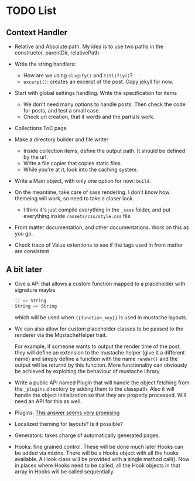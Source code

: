 # TODO List

## Context Handler

- Relative and Absolute path. 
    My idea is to use two paths in the constructor, parentDir, relativePath

- Write the string handlers:
    - How are we using `slugify()` and `titlifiy()`?
    - `excerpt()`: creates an excerpt of the post. Copy jekyll for now.

- Start with global settings handling. Write the specification for items
    - We don't need many options to handle posts. Then check the code for posts, and
        test a small case.
    - Check url creation, that it words and the partials work.

- Collections ToC page

- Make a directory builder and file writer
    - Inside collection items, define the output path. It should be defined by the url.
    - Write a file copier that copies static files.
    - While you're at it, look into the caching system.

- Write a Main object, with only one option for now: `build`. 

- On the meantime, take care of sass rendering. I don't know how themeing will work, so
    need to take a closer look.
    - I think it's just compile everything in the `_sass` folder, and put everything
        inside `/assets/css/style.css` file

- Front matter documentation, and other documentations. Work on this as you go.

- Check trace of Value extentions to see if the tags used in front matter are consistent

## A bit later

- Give a API that allows a custom function mapped to a placeholder with signature maybe 
    ``` scala
    () => String
    String => String
    ```
    which will be used when `{{function_key}}` is used in mustache layouts.

- We can also allow for custom placeholder classes to be passed to the renderer via the
    MustacheHelper trait. 

    For example, if someone wants to output the render time of the post, they will
    define an extension to the mustache helper (give it a different name) and simply
    define a function with the name `render()` and the output will be returnd by this
    funciton. More functionality can obviously be achieved by exploiting the behaviour
    of mustache library

- Write a public API named Plugin that will handle the object fetching from the
    `_plugins` directory by adding them to the classpath. Also it will handle the
    object initialization so that they are properly processed. Will need an API for
    this as well.

- Plugins: 
    [This answer seems very promising](https://stackoverflow.com/questions/23874281/scala-how-to-compile-code-from-an-external-file-at-runtime)
- Localized theming for layouts? Is it possible?

- Generators: takes charge of automatically generated pages.

- Hooks: fine grained control. These will be done much later
    Hooks can be added via mixinx. There will be a Hooks object with all the hooks
    available. A Hook class will be provided with a single method call(). Now in places
    where Hooks need to be called, all the Hook objects in that array in Hooks will be
    called sequentially. 
